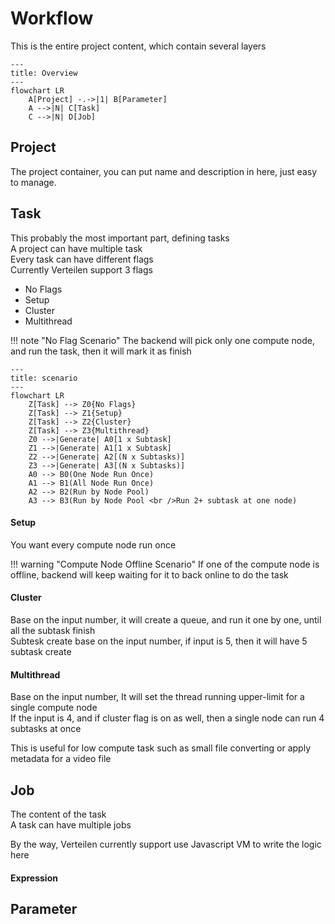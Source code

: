 # Workflow

This is the entire project content, which contain several layers

```mermaid
---
title: Overview
---
flowchart LR
    A[Project] -.->|1| B[Parameter]
    A -->|N| C[Task]
    C -->|N| D[Job]
```

## Project

The project container, you can put name and description in here, just easy to manage.

## Task

This probably the most important part, defining tasks <br />
A project can have multiple task <br />
Every task can have different flags <br />
Currently Verteilen support 3 flags

* No Flags
* Setup
* Cluster
* Multithread

!!! note "No Flag Scenario"
    The backend will pick only one compute node, and run the task, then it will mark it as finish

```mermaid
---
title: scenario
---
flowchart LR
    Z[Task] --> Z0{No Flags}
    Z[Task] --> Z1{Setup}
    Z[Task] --> Z2{Cluster}
    Z[Task] --> Z3{Multithread}
    Z0 -->|Generate| A0[1 x Subtask]
    Z1 -->|Generate| A1[1 x Subtask]
    Z2 -->|Generate| A2[(N x Subtasks)]
    Z3 -->|Generate| A3[(N x Subtasks)]
    A0 --> B0(One Node Run Once)
    A1 --> B1(All Node Run Once)
    A2 --> B2(Run by Node Pool)
    A3 --> B3(Run by Node Pool <br />Run 2+ subtask at one node)
```

#### Setup

You want every compute node run once

!!! warning "Compute Node Offline Scenario"
    If one of the compute node is offline, backend will keep waiting for it to back online to do the task

#### Cluster

Base on the input number, it will create a queue, and run it one by one, until all the subtask finish <br />
Subtesk create base on the input number, if input is 5, then it will have 5 subtask create

#### Multithread

Base on the input number, It will set the thread running upper-limit for a single compute node <br />
If the input is 4, and if cluster flag is on as well, then a single node can run 4 subtasks at once

This is useful for low compute task such as small file converting or apply metadata for a video file

## Job

The content of the task <br />
A task can have multiple jobs

By the way, Verteilen currently support use Javascript VM to write the logic here

#### Expression

## Parameter

